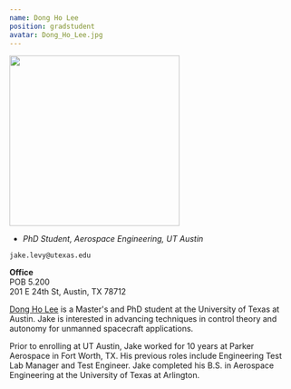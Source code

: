 ```yaml
---
name: Dong Ho Lee
position: gradstudent
avatar: Dong_Ho_Lee.jpg
---
```


<img width="300" src="{{site.baseurl}}/images/people/{{page.avatar}}" data-action="zoom">

- _PhD Student, Aerospace Engineering, UT Austin_<br>

<i class="fa fa-envelope-o"></i> `jake.levy@utexas.edu`<br>

**Office**<br>
POB 5.200<br>
201 E 24th St,
Austin, TX 78712

[Dong Ho Lee](https://www.linkedin.com/in/dong-ho-lee-708551147/) is a Master's and PhD student at the University of Texas at Austin. Jake is interested in advancing techniques in control theory and autonomy for unmanned spacecraft applications.  

Prior to enrolling at UT Austin, Jake worked for 10 years at Parker Aerospace in Fort Worth, TX. His previous roles include Engineering Test Lab Manager and Test Engineer. Jake completed his B.S. in Aerospace Engineering at the University of Texas at Arlington.